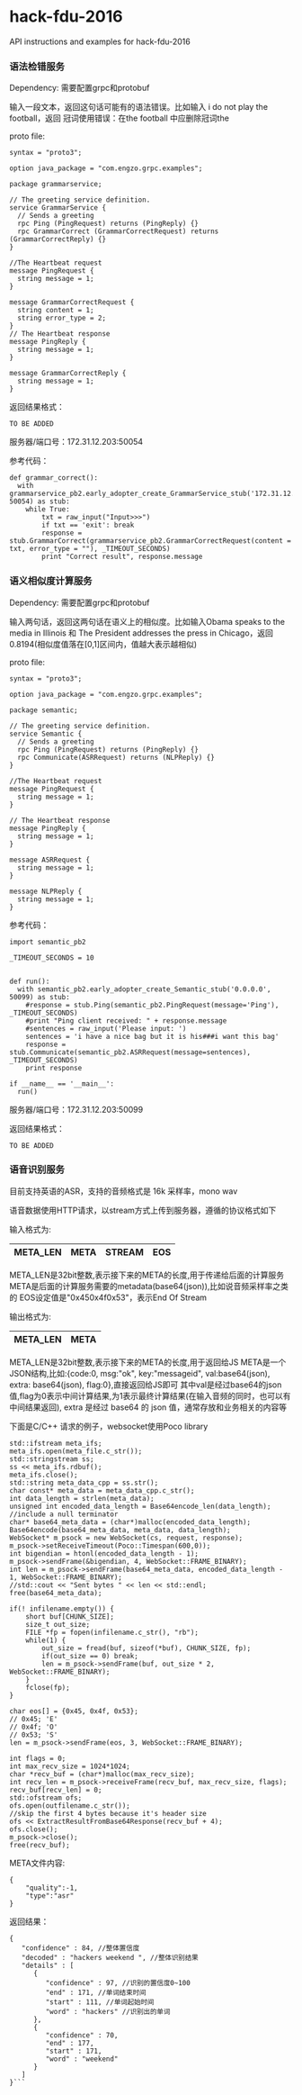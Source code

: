 # hack-fdu-2016
API instructions and examples for hack-fdu-2016

### 语法检错服务
Dependency: 需要配置grpc和protobuf

输入一段文本，返回这句话可能有的语法错误。比如输入 i do not play the football，返回 冠词使用错误：在the football 中应删除冠词the

proto file:
``` 
syntax = "proto3";

option java_package = "com.engzo.grpc.examples";

package grammarservice;

// The greeting service definition.
service GrammarService {
  // Sends a greeting
  rpc Ping (PingRequest) returns (PingReply) {}
  rpc GrammarCorrect (GrammarCorrectRequest) returns (GrammarCorrectReply) {}
}

//The Heartbeat request
message PingRequest {
  string message = 1;
}

message GrammarCorrectRequest {
  string content = 1;
  string error_type = 2;
}
// The Heartbeat response 
message PingReply {
  string message = 1;
}

message GrammarCorrectReply {
  string message = 1;
}
```
返回结果格式：
```
TO BE ADDED
```

服务器/端口号：172.31.12.203:50054

参考代码：

```
def grammar_correct():
  with grammarservice_pb2.early_adopter_create_GrammarService_stub('172.31.12.203', 50054) as stub:
    while True:
        txt = raw_input("Input>>>")
        if txt == 'exit': break
        response = stub.GrammarCorrect(grammarservice_pb2.GrammarCorrectRequest(content = txt, error_type = ""), _TIMEOUT_SECONDS)
        print "Correct result", response.message

```

### 语义相似度计算服务
Dependency: 需要配置grpc和protobuf

输入两句话，返回这两句话在语义上的相似度。比如输入Obama speaks to the media in Illinois 和 The President addresses the press in Chicago，返回 0.8194(相似度值落在[0,1]区间内，值越大表示越相似)

proto file:
```
syntax = "proto3";

option java_package = "com.engzo.grpc.examples";

package semantic;

// The greeting service definition.
service Semantic {
  // Sends a greeting
  rpc Ping (PingRequest) returns (PingReply) {}
  rpc Communicate(ASRRequest) returns (NLPReply) {}
}

//The Heartbeat request
message PingRequest {
  string message = 1;
}

// The Heartbeat response 
message PingReply {
  string message = 1;
}

message ASRRequest {
  string message = 1;
}

message NLPReply {
  string message = 1;
}
```

参考代码：
```
import semantic_pb2

_TIMEOUT_SECONDS = 10


def run():
  with semantic_pb2.early_adopter_create_Semantic_stub('0.0.0.0', 50099) as stub:
    #response = stub.Ping(semantic_pb2.PingRequest(message='Ping'), _TIMEOUT_SECONDS)
    #print "Ping client received: " + response.message
    #sentences = raw_input('Please input: ')
    sentences = 'i have a nice bag but it is his###i want this bag' 
    response = stub.Communicate(semantic_pb2.ASRRequest(message=sentences), _TIMEOUT_SECONDS)
    print response

if __name__ == '__main__':
  run()
```

服务器/端口号：172.31.12.203:50099

返回结果格式：
```
TO BE ADDED
```
### 语音识别服务
目前支持英语的ASR，支持的音频格式是 16k 采样率，mono wav

语音数据使用HTTP请求，以stream方式上传到服务器，遵循的协议格式如下

输入格式为:

|  META_LEN	 |  META | STREAM  | EOS  |
|---|---|---|---|
META_LEN是32bit整数,表示接下来的META的长度,用于传递给后面的计算服务
META是后面的计算服务需要的metadata(base64(json)),比如说音频采样率之类的
EOS设定值是"0x450x4f0x53"，表示End Of Stream


输出格式为:

| META_LEN	 |  META |
|---|---|
META_LEN是32bit整数,表示接下来的META的长度,用于返回给JS
META是一个JSON结构,比如:{code:0, msg:"ok", key:"messageid", val:base64(json), extra: base64(json), flag:0},直接返回给JS即可
其中val是经过base64的json值,flag为0表示中间计算结果,为1表示最终计算结果(在输入音频的同时，也可以有中间结果返回), extra 是经过 base64 的 json 值，通常存放和业务相关的内容等
 
下面是C/C++ 请求的例子，websocket使用Poco library

```
std::ifstream meta_ifs;
meta_ifs.open(meta_file.c_str());
std::stringstream ss;
ss << meta_ifs.rdbuf();
meta_ifs.close();
std::string meta_data_cpp = ss.str();
char const* meta_data = meta_data_cpp.c_str();
int data_length = strlen(meta_data);
unsigned int encoded_data_length = Base64encode_len(data_length); //include a null terminator
char* base64_meta_data = (char*)malloc(encoded_data_length);
Base64encode(base64_meta_data, meta_data, data_length);
WebSocket* m_psock = new WebSocket(cs, request, response);
m_psock->setReceiveTimeout(Poco::Timespan(600,0));
int bigendian = htonl(encoded_data_length - 1);
m_psock->sendFrame(&bigendian, 4, WebSocket::FRAME_BINARY);
int len = m_psock->sendFrame(base64_meta_data, encoded_data_length - 1, WebSocket::FRAME_BINARY);
//std::cout << "Sent bytes " << len << std::endl;
free(base64_meta_data);

if(! infilename.empty()) {
    short buf[CHUNK_SIZE];
    size_t out_size;
    FILE *fp = fopen(infilename.c_str(), "rb");
    while(1) {
        out_size = fread(buf, sizeof(*buf), CHUNK_SIZE, fp);
        if(out_size == 0) break;
        len = m_psock->sendFrame(buf, out_size * 2, WebSocket::FRAME_BINARY);
    }
    fclose(fp);
}

char eos[] = {0x45, 0x4f, 0x53};
// 0x45; 'E'
// 0x4f; 'O'
// 0x53; 'S'
len = m_psock->sendFrame(eos, 3, WebSocket::FRAME_BINARY);

int flags = 0;
int max_recv_size = 1024*1024;
char *recv_buf = (char*)malloc(max_recv_size);
int recv_len = m_psock->receiveFrame(recv_buf, max_recv_size, flags);
recv_buf[recv_len] = 0;
std::ofstream ofs;
ofs.open(outfilename.c_str());
//skip the first 4 bytes because it's header size
ofs << ExtractResultFromBase64Response(recv_buf + 4);
ofs.close();
m_psock->close();
free(recv_buf);
```

META文件内容:
```
{
    "quality":-1,
    "type":"asr"
}
```

返回结果：
```
{
   "confidence" : 84, //整体置信度
   "decoded" : "hackers weekend ", //整体识别结果
   "details" : [
      {
         "confidence" : 97, //识别的置信度0~100
         "end" : 171, //单词结束时间
         "start" : 111, //单词起始时间
         "word" : "hackers" //识别出的单词
      },
      {
         "confidence" : 70,
         "end" : 177,
         "start" : 171,
         "word" : "weekend"
      }
   ]
}```
